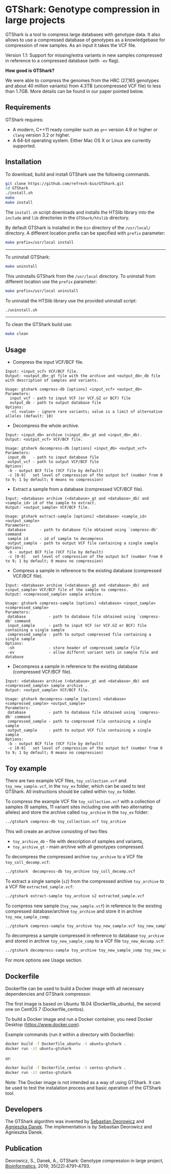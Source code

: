 # GTShark: Genotype compression in large projects

GTShark is a tool to compress large databases with genotype data. It also allows to use a compressed database of genotypes as a knowledgebase for compression of new samples. As an input it takes the VCF file. 

Version 1.1: Support for missing/extra variants in new samples compressed in reference to a compressed database (with ```-ev``` flag).

**How good is GTShark?**

We were able to compress the genomes from the HRC (27,165 genotypes and about 40 million variants) from 4.3TB (uncompressed VCF file) to less than 1.7GB. More details can be found in our paper pointed below.


Requirements
--------------

GTShark requires:

* A modern, C++11 ready compiler such as `g++` version 4.9 or higher or `clang` version 3.2 or higher.
* A 64-bit operating system. Either Mac OS X or Linux are currently supported.

Installation
--------------

To download, build and install GTShark use the following commands.
```sh
git clone https://github.com/refresh-bio/GTShark.git
cd GTShark
./install.sh 
make
make install
```
The `install.sh` script downloads and installs the HTSlib library into the `include` and `lib` directories in the `GTShark/htslib` directory. 

By default GTShark is installed in the `bin` directory of the `/usr/local/` directory. A different location prefix can be specified with `prefix` parameter:
```sh
make prefix=/usr/local install
```
---
To uninstall GTShark:
```sh
make uninstall
```
This uninstalls GTShark from the `/usr/local` directory. To uninstall from different location use the `prefix` parameter:
```sh
make prefix=/usr/local uninstall
```
To uninstall the HTSlib library use the provided uninstall script:
```sh
./uninstall.sh 
```
---
To clean the GTShark build use:
```sh
make clean
```
Usage
--------------
* Compress the input VCF/BCF file.
```
Input: <input_vcf> VCF/BCF file. 
Output: <output_db>_gt file with the archive and <output_db>_db file with description of samples and variants.

Usage: gtshark compress-db [options] <input_vcf> <output_db>
Parameters:
  input_vcf - path to input VCF (or VCF.GZ or BCF) file
  output_db - path to output database file
Options:
  -nl <value> - ignore rare variants; value is a limit of alternative alleles (default: 10)
  ```
  
 * Decompress the whole archive.
 ```
Input: <input_db> archive (<input_db>_gt and <input_db>_db). 
Output: <output_vcf> VCF/BCF file.
 
Usage: gtshark decompress-db [options] <input_db> <output_vcf>
Parameters:
  input_db   - path to input database file
  output_vcf - path to output VCF/BCF file
Options:
  -b - output BCF file (VCF file by default)
  -c [0-9]   set level of compression of the output bcf (number from 0 to 9; 1 by default; 0 means no compression)	
 ```
 
 * Extract a sample from a database (compressed VCF/BCF file).
 ```
Input: <database> archive (<database>_gt and <database>_db) and <sample_id> id of the sample to extract.
Output: <output_sample> VCF/BCF file.

Usage: gtshark extract-sample [options] <database> <sample_id> <output_sample>
Parameters:
  database      - path to database file obtained using `compress-db' command
  sample id     - id of sample to decompress
  output_sample - path to output VCF file containing a single sample
Options:
  -b - output BCF file (VCF file by default)
  -c [0-9]   set level of compression of the output bcf (number from 0 to 9; 1 by default; 0 means no compression)
 ```
 
* Compress a sample in reference to the existing database (compressed VCF/BCF file).
 ```
Input: <database> archive (<database>_gt and <database>_db) and <input_sample> VCF/BCF file of the sample to compress.
Output: <compressed_sample> sample archive.

Usage: gtshark compress-sample [options] <database> <input_sample> <compressed_sample>
Parameters:
  database          - path to database file obtained using `compress-db' command
  input_sample      - path to input VCF (or VCF.GZ or BCF) file containing a single sample
  compressed_sample - path to output compressed file containing a single sample
Options:
  -sh               - store header of compressed_sample file
  -ev               - allow differnt variant sets in sample file and database
 ```


* Decompress a sample in reference to the existing database (compressed VCF/BCF file).
 ```
Input: <database> archive (<database>_gt and <database>_db) and <compressed_sample> sample archive .
Output: <output_sample> VCF/BCF file.

Usage: gtshark decompress-sample [options] <database> <compressed_sample> <output_sample>
Parameters:
  database          - path to database file obtained using `compress-db' command
  compressed_sample - path to compressed file containing a single sample
  output_sample     - path to output VCF file containing a single sample
Options:
  -b - output BCF file (VCF file by default)
  -c [0-9]   set level of compression of the output bcf (number from 0 to 9; 1 by default; 0 means no compression)	
 ```
 
 
Toy example
--------------

There are two example VCF files, `toy_collection.vcf` and `toy_new_sample.vcf`, in the `toy_ex` folder, which can be used to test GTShark. All instructions should be called within `toy_ex` folder.

To compress the example VCF file `toy_collection.vcf` with a collection of samples (6 samples, 11 variant sites including one with two alternating alleles) and store the archive called `toy_archive` in the `toy_ex` folder:
```sh
../gtshark compress-db toy_collection.vcf toy_archive
```
This will create an archive consisting of two files
* `toy_archive_db` - file with description of samples and variants,
* `toy_archive_gt` - main archive with all genotypes compressed.

To decompress the compressed archive `toy_archive` to a VCF file `toy_coll_decomp.vcf`:
```sh
../gtshark  decompress-db toy_archive toy_coll_decomp.vcf
```

To extract a single sample (`s2`) from the compressed archive `toy_archive` to a VCF file `extracted_sample.vcf`:
```sh
../gtshark extract-sample toy_archive s2 extracted_sample.vcf
```

To compress new sample (`toy_new_sample.vcf`) in reference to the existing compressed database/archive `toy_archive` and store it in archive `toy_new_sample_comp`:
```sh
../gtshark compress-sample toy_archive toy_new_sample.vcf toy_new_sample_comp
```

To decompress a sample compressed in reference to database `toy_archive` and stored in archive `toy_new_sample_comp` to a VCF file `toy_new_decomp.vcf`:
```sh
../gtshark decompress-sample toy_archive toy_new_sample_comp toy_new_sample_decomp.vcf
```

For more options see Usage section.


Dockerfile
--------------
Dockerfile can be used to build a Docker image with all necessary dependencies and GTShark compressor. 

The first image is based on Ubuntu 18.04 (Dockerfile_ubuntu), the second one on CentOS 7 (Dockerfile_centos). 

To build a Docker image and run a Docker container, you need Docker Desktop (https://www.docker.com). 

Example commands (run it within a directory with Dockerfile):
```sh
docker build -f Dockerfile_ubuntu -t ubuntu-gtshark .
docker run -it ubuntu-gtshark
```
or:
```sh
docker build -f Dockerfile_centos -t centos-gtshark .
docker run -it centos-gtshark
```

Note: The Docker image is not intended as a way of using GTShark. It can be used to test the instalation process and basic operation of the GTShark tool.



Developers
--------------
The GTShark algorithm was invented by [Sebastian Deorowicz](https://github.com/sebastiandeorowicz) and [Agnieszka Danek](https://github.com/agnieszkadanek).
The implementation is by Sebastian Deorowicz and Agnieszka Danek.

Publication
--------------
Deorowicz, S., Danek, A., GTShark: Genotype compression in large project, 
[Bioinformatics](https://doi.org/10.1093/bioinformatics/btz508), 2019; 35(22):4791–4793.

